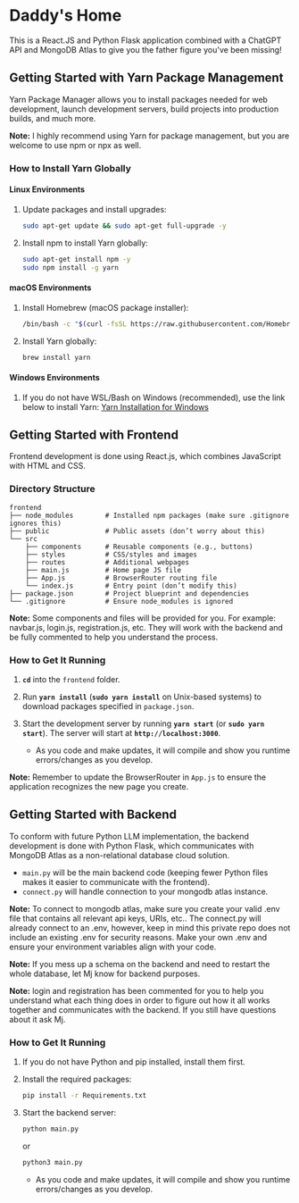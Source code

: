 # Daddy's Home

This is a React.JS and Python Flask application combined with a ChatGPT API and MongoDB Atlas to give you the father figure you've been missing!

## Getting Started with Yarn Package Management

Yarn Package Manager allows you to install packages needed for web development, launch development servers, build projects into production builds, and much more.

**Note:** I highly recommend using Yarn for package management, but you are welcome to use npm or npx as well.

### How to Install Yarn Globally

#### Linux Environments

1. Update packages and install upgrades:
    ```bash
    sudo apt-get update && sudo apt-get full-upgrade -y
    ```
2. Install npm to install Yarn globally:
    ```bash
    sudo apt-get install npm -y
    sudo npm install -g yarn
    ```

#### macOS Environments

1. Install Homebrew (macOS package installer):
    ```bash
    /bin/bash -c "$(curl -fsSL https://raw.githubusercontent.com/Homebrew/install/HEAD/install.sh)"
    ```

2. Install Yarn globally:
    ```bash
    brew install yarn
    ```

#### Windows Environments

1. If you do not have WSL/Bash on Windows (recommended), use the link below to install Yarn:
    [Yarn Installation for Windows](https://classic.yarnpkg.com/lang/en/docs/install/#windows-stable)

## Getting Started with Frontend

Frontend development is done using React.js, which combines JavaScript with HTML and CSS.

### Directory Structure
```
frontend
├── node_modules        # Installed npm packages (make sure .gitignore ignores this)
├── public              # Public assets (don’t worry about this)
└── src
    ├── components      # Reusable components (e.g., buttons)
    ├── styles          # CSS/styles and images
    ├── routes          # Additional webpages
    ├── main.js         # Home page JS file
    ├── App.js          # BrowserRouter routing file
    └── index.js        # Entry point (don’t modify this)
├── package.json        # Project blueprint and dependencies
└── .gitignore          # Ensure node_modules is ignored
```

**Note:** Some components and files will be provided for you. For example: navbar.js, login.js, registration.js, etc. They will work with the backend and be fully commented to help you understand the process.

### How to Get It Running

1. **`cd`** into the `frontend` folder.

2. Run **`yarn install`** (**`sudo yarn install`** on Unix-based systems) to download packages specified in `package.json`.

3. Start the development server by running **`yarn start`** (or **`sudo yarn start`**). The server will start at **`http://localhost:3000`**.

    - As you code and make updates, it will compile and show you runtime errors/changes as you develop.

**Note:** Remember to update the BrowserRouter in `App.js` to ensure the application recognizes the new page you create.

## Getting Started with Backend

To conform with future Python LLM implementation, the backend development is done with Python Flask, which communicates with MongoDB Atlas as a non-relational database cloud solution.

- `main.py` will be the main backend code (keeping fewer Python files makes it easier to communicate with the frontend).
- `connect.py` will handle connection to your mongodb atlas instance.

**Note:** To connect to mongodb atlas, make sure you create your valid .env file that contains all relevant api keys, URIs, etc.. The connect.py will already connect to an .env, however, keep in mind this private repo does not include an existing .env for security reasons. Make your own .env and ensure your environment variables align with your code.

**Note:** If you mess up a schema on the backend and need to restart the whole database, let Mj know for backend purposes.

**Note:** login and registration has been commented for you to help you understand what each thing does in order to figure out how it all works together and communicates with the backend. If you still have questions about it ask Mj.

### How to Get It Running

1. If you do not have Python and pip installed, install them first.

2. Install the required packages:
    ```bash
    pip install -r Requirements.txt
    ```

3. Start the backend server:
    ```bash
    python main.py
    ```
    or
    ```bash
    python3 main.py
    ```
   - As you code and make updates, it will compile and show you runtime errors/changes as you develop.